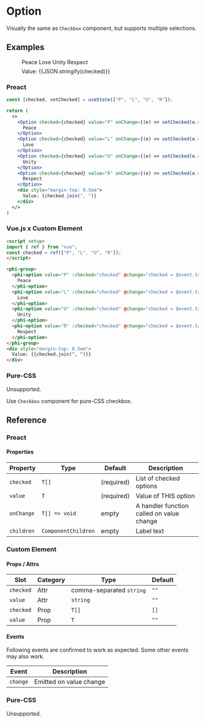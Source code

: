 # Option

Visually the same as `Checkbox` component, but supports multiple selections.

## Examples

<script setup>
import { ref } from "vue";
const checked = ref(["P", "L", "U", "R"]);
</script>

<figure>
  <phi-group>
    <phi-option value="P" :checked="checked" @change="checked = $event.target.checked">
      Peace
    </phi-option>
    <phi-option value="L" :checked="checked" @change="checked = $event.target.checked">
      Love
    </phi-option>
    <phi-option value="U" :checked="checked" @change="checked = $event.target.checked">
      Unity
    </phi-option>
    <phi-option value="R" :checked="checked" @change="checked = $event.target.checked">
      Respect
    </phi-option>
  </phi-group>
  <div style="margin-top: 0.5em">
    Value: {{JSON.stringify(checked)}}
  </div>
</figure>

### Preact

``` jsx
const [checked, setChecked] = useState(["P", "L", "U", "R"]);

return (
  <>
    <Option checked={checked} value="P" onChange={(e) => setChecked(e.currentTarget.value)}>
      Peace
    </Option>
    <Option checked={checked} value="L" onChange={(e) => setChecked(e.currentTarget.value)}>
      Love
    </Option>
    <Option checked={checked} value="U" onChange={(e) => setChecked(e.currentTarget.value)}>
      Unity
    </Option>
    <Option checked={checked} value="R" onChange={(e) => setChecked(e.currentTarget.value)}>
      Respect
    </Option>
    <div style="margin-top: 0.5em">
      Value: {checked.join(", ")}
    </div>
  </>
)
```

### Vue.js x Custom Element

``` html
<script setup>
import { ref } from "vue";
const checked = ref(["P", "L", "U", "R"]);
</script>

<phi-group>
  <phi-option value="P" :checked="checked" @change="checked = $event.target.checked">
    Peace
  </phi-option>
  <phi-option value="L" :checked="checked" @change="checked = $event.target.checked">
    Love
  </phi-option>
  <phi-option value="U" :checked="checked" @change="checked = $event.target.checked">
    Unity
  </phi-option>
  <phi-option value="R" :checked="checked" @change="checked = $event.target.checked">
    Respect
  </phi-option>
</phi-group>
<div style="margin-top: 0.5em">
  Value: {{checked.join(", ")}}
</div>
```

### Pure-CSS

Unsupported.

Use `Checkbox` component for pure-CSS checkbox.

## Reference
### Preact
#### Properties

| Property   | Type                | Default    | Description                               |
|------------|---------------------|------------|-------------------------------------------|
| `checked`  | `T[]`               | (required) | List of checked options                   |
| `value`    | `T`                 | (required) | Value of THIS option                      |
| `onChange` | `T[] => void`       | empty      | A handler function called on value change |
| `children` | `ComponentChildren` | empty      | Label text                                |

### Custom Element
#### Props / Attrs

| Slot      | Category | Type                     | Default |
|-----------|----------|--------------------------|---------|
| `checked` | Attr     | comma-separated `string` | `""`    |
| `value`   | Attr     | `string`                 | `""`    |
| `checked` | Prop     | `T[]`                    | `[]`    |
| `value`   | Prop     | `T`                      | `""`    |

#### Events

Following events are confirmed to work as expected. Some other events may also work.

| Event    | Description             |
|----------|-------------------------|
| `change` | Emitted on value change |

### Pure-CSS

Unsupported.
